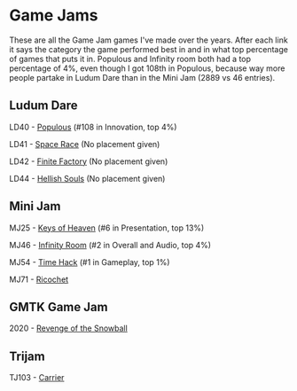 # Game Jams

These are all the Game Jam games I've made over the years. After each link it says the category the game performed best in and in what top percentage of games that puts it in. Populous and Infinity room both had a top percentage of 4%, even though I got 108th in Populous, because way more people partake in Ludum Dare than in the Mini Jam (2889 vs 46 entries).

## Ludum Dare

LD40 - [Populous](https://ldjam.com/events/ludum-dare/40/populous) (#108 in Innovation, top 4%)

LD41 - [Space Race](https://ldjam.com/events/ludum-dare/41/space-race) (No placement given)

LD42 - [Finite Factory](https://ldjam.com/events/ludum-dare/42/finite-factory) (No placement given)

LD44 - [Hellish Souls](https://ldjam.com/events/ludum-dare/44/hellish-souls) (No placement given)

## Mini Jam

MJ25 - [Keys of Heaven](https://itch.io/jam/mini-jam-25-spirits/rate/402346) (#6 in Presentation, top 13%)

MJ46 - [Infinity Room](https://itch.io/jam/mini-jam-46-justice/rate/556291) (#2 in Overall and Audio, top 4%)

MJ54 - [Time Hack](https://itch.io/jam/mini-jam-54-memories/rate/646720) (#1 in Gameplay, top 1%)

MJ71 - [Ricochet](https://itch.io/jam/mini-jam-71-puzzles/rate/880127)

## GMTK Game Jam

2020 - [Revenge of the Snowball](https://itch.io/jam/gmtk-2020/rate/697509)

## Trijam

TJ103 - [Carrier](https://itch.io/jam/trijam-103/rate/885551)
